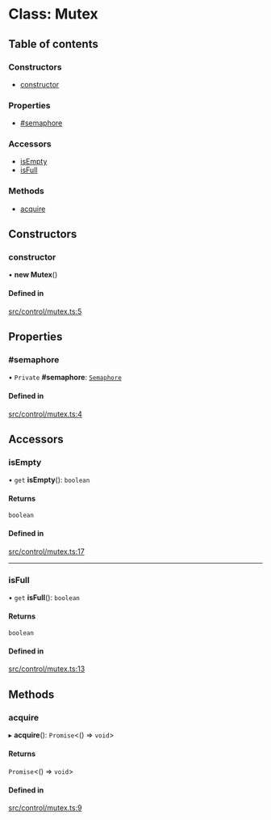 # Class: Mutex

## Table of contents

### Constructors

- [constructor](../wiki/Mutex#constructor-1)

### Properties

- [#semaphore](../wiki/Mutex##semaphore-1)

### Accessors

- [isEmpty](../wiki/Mutex#isempty-1)
- [isFull](../wiki/Mutex#isfull-1)

### Methods

- [acquire](../wiki/Mutex#acquire-1)

## Constructors

### constructor

• **new Mutex**()

#### Defined in

[src/control/mutex.ts:5](https://github.com/Semesse/flowp/blob/d536b99/src/control/mutex.ts#L5)

## Properties

### #semaphore

• `Private` **#semaphore**: [`Semaphore`](../wiki/Semaphore)

#### Defined in

[src/control/mutex.ts:4](https://github.com/Semesse/flowp/blob/d536b99/src/control/mutex.ts#L4)

## Accessors

### isEmpty

• `get` **isEmpty**(): `boolean`

#### Returns

`boolean`

#### Defined in

[src/control/mutex.ts:17](https://github.com/Semesse/flowp/blob/d536b99/src/control/mutex.ts#L17)

___

### isFull

• `get` **isFull**(): `boolean`

#### Returns

`boolean`

#### Defined in

[src/control/mutex.ts:13](https://github.com/Semesse/flowp/blob/d536b99/src/control/mutex.ts#L13)

## Methods

### acquire

▸ **acquire**(): `Promise`<() => `void`\>

#### Returns

`Promise`<() => `void`\>

#### Defined in

[src/control/mutex.ts:9](https://github.com/Semesse/flowp/blob/d536b99/src/control/mutex.ts#L9)
